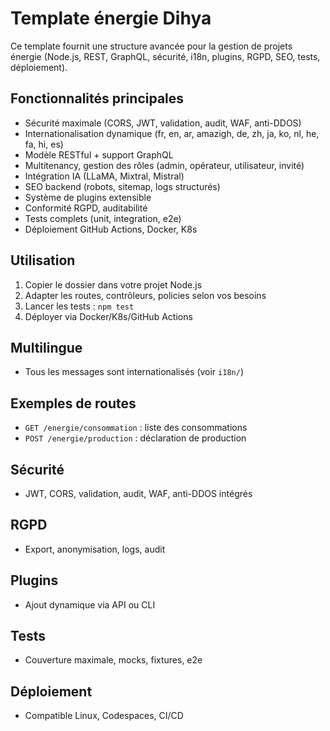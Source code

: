 # Template énergie Dihya

Ce template fournit une structure avancée pour la gestion de projets énergie (Node.js, REST, GraphQL, sécurité, i18n, plugins, RGPD, SEO, tests, déploiement).

## Fonctionnalités principales
- Sécurité maximale (CORS, JWT, validation, audit, WAF, anti-DDOS)
- Internationalisation dynamique (fr, en, ar, amazigh, de, zh, ja, ko, nl, he, fa, hi, es)
- Modèle RESTful + support GraphQL
- Multitenancy, gestion des rôles (admin, opérateur, utilisateur, invité)
- Intégration IA (LLaMA, Mixtral, Mistral)
- SEO backend (robots, sitemap, logs structurés)
- Système de plugins extensible
- Conformité RGPD, auditabilité
- Tests complets (unit, integration, e2e)
- Déploiement GitHub Actions, Docker, K8s

## Utilisation
1. Copier le dossier dans votre projet Node.js
2. Adapter les routes, contrôleurs, policies selon vos besoins
3. Lancer les tests : `npm test`
4. Déployer via Docker/K8s/GitHub Actions

## Multilingue
- Tous les messages sont internationalisés (voir `i18n/`)

## Exemples de routes
- `GET /energie/consommation` : liste des consommations
- `POST /energie/production` : déclaration de production

## Sécurité
- JWT, CORS, validation, audit, WAF, anti-DDOS intégrés

## RGPD
- Export, anonymisation, logs, audit

## Plugins
- Ajout dynamique via API ou CLI

## Tests
- Couverture maximale, mocks, fixtures, e2e

## Déploiement
- Compatible Linux, Codespaces, CI/CD

